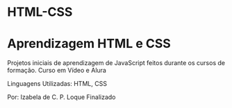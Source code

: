 # HTML-CSS
# Aprendizagem HTML e CSS

Projetos iniciais de aprendizagem de JavaScript feitos durante os cursos de formação.
Curso em Vídeo e Alura

Linguagens Utilizadas:
HTML, CSS

Por: Izabela de C. P. Loque
Finalizado
